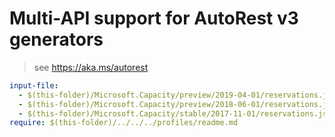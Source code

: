 # Multi-API support for AutoRest v3 generators

> see https://aka.ms/autorest

``` yaml $(enable-multi-api)
input-file:
  - $(this-folder)/Microsoft.Capacity/preview/2019-04-01/reservations.json
  - $(this-folder)/Microsoft.Capacity/preview/2018-06-01/reservations.json
  - $(this-folder)/Microsoft.Capacity/stable/2017-11-01/reservations.json
require: $(this-folder)/../../../profiles/readme.md
```
